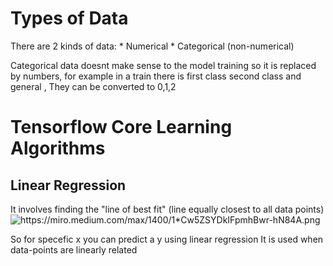 # Types of Data
There are 2 kinds of data:
    * Numerical
    * Categorical (non-numerical)

Categorical data doesnt make sense to the model training so it is replaced by numbers, 
for example in a train there is first class second class and general , They can be converted to 0,1,2

# Tensorflow Core Learning Algorithms


## Linear Regression
It involves finding the "line of best fit" (line equally closest to all data points)
<img src = "https://miro.medium.com/max/1400/1*Cw5ZSYDkIFpmhBwr-hN84A.png" alt="https://miro.medium.com/max/1400/1*Cw5ZSYDkIFpmhBwr-hN84A.png">

So for specefic x you can predict a y using linear regression
It is used when data-points are linearly related